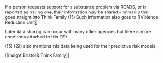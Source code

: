 If a person requests support for a substance problem via ROADS, or is reported as having one, their information may be shared - primarily this goes straight into Think Family (15)  Such information also goes to [[Violence Reduction Unit]]

Later data sharing can occur with many other agencies but there is more conditions attached to this (19)

(15) (29) also mentions this data being used for their predictive risk models

[[Insight Bristol & Think Family]]

